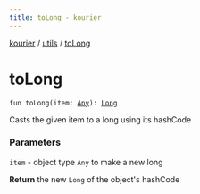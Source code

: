 ```yaml
---
title: toLong - kourier
---
```


[kourier](../index.html) / [utils](index.html) / [toLong](.)

# toLong

`fun toLong(item: `[`Any`](https://kotlinlang.org/api/latest/jvm/stdlib/kotlin/-any/index.html)`): `[`Long`](https://kotlinlang.org/api/latest/jvm/stdlib/kotlin/-long/index.html)

Casts the given item to a long using its hashCode

### Parameters

`item` - object type `Any` to make a new long

**Return**
the new `Long` of the object's hashCode

